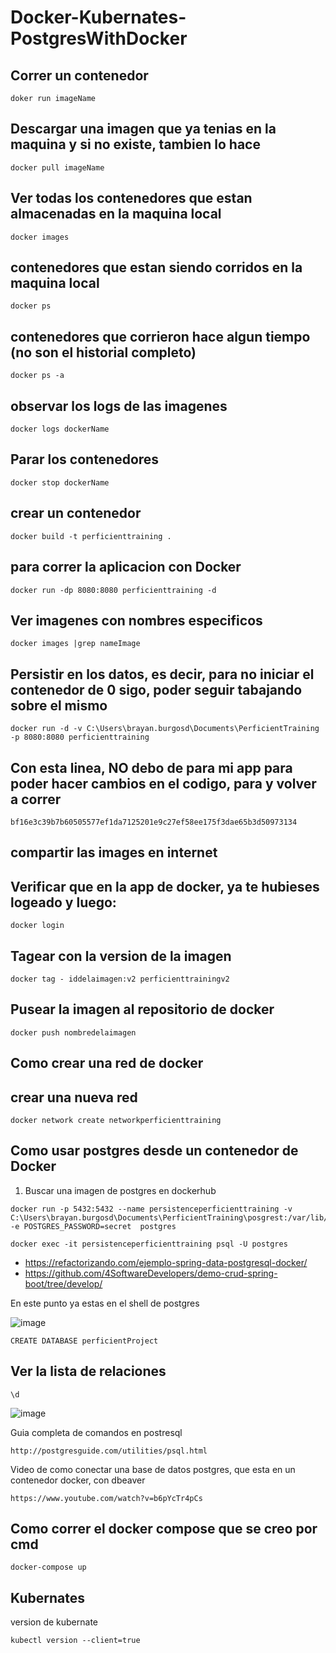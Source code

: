 # Docker-Kubernates-PostgresWithDocker

## Correr un contenedor

```
doker run imageName
```

## Descargar una imagen que ya tenias en la maquina y si no existe, tambien lo hace

``` 
docker pull imageName 
``` 

## Ver todas los contenedores que estan almacenadas en la maquina local 

```
docker images
```  

## contenedores que estan siendo corridos en la maquina local 

``` 
docker ps
``` 

## contenedores que corrieron hace algun tiempo (no son el historial completo)

``` docker ps -a ``` 


## observar los logs de las imagenes

``` 
docker logs dockerName
``` 

## Parar los contenedores

```
docker stop dockerName
``` 

## crear un contenedor 

``` 
docker build -t perficienttraining .
``` 

## para correr la aplicacion con Docker 

``` 
docker run -dp 8080:8080 perficienttraining -d
``` 

## Ver imagenes con nombres especificos

``` 
docker images |grep nameImage
```

## Persistir en los datos, es decir, para no iniciar el contenedor de 0 sigo, poder seguir tabajando sobre el mismo

```
docker run -d -v C:\Users\brayan.burgosd\Documents\PerficientTraining -p 8080:8080 perficienttraining
``` 

## Con esta linea, NO debo de para mi app para poder hacer cambios en el codigo, para y volver a correr

```docker run -d -v C:\Users\brayan.burgosd\Documents\PerficientTraining -p 8080:8080 -v \Users\brayan.burgosd\Documents\PerficientTraining perficienttraining
bf16e3c39b7b60505577ef1da7125201e9c27ef58ee175f3dae65b3d50973134
``` 

## compartir las images en internet

## Verificar que en la app de docker, ya te hubieses logeado y luego:

``` 
docker login
``` 

## Tagear con la version de la imagen

```
docker tag - iddelaimagen:v2 perficienttrainingv2
``` 

## Pusear la imagen al repositorio de docker 

```
docker push nombredelaimagen
``` 


## Como crear una red de docker

## crear una nueva red 

```
docker network create networkperficienttraining
``` 

## Como usar postgres desde un contenedor de Docker 

1. Buscar una imagen de postgres en dockerhub

```
docker run -p 5432:5432 --name persistenceperficienttraining -v C:\Users\brayan.burgosd\Documents\PerficientTraining\posgrest:/var/lib/postgresql/data2 -e POSTGRES_PASSWORD=secret  postgres
``` 

``` 
docker exec -it persistenceperficienttraining psql -U postgres
``` 

- https://refactorizando.com/ejemplo-spring-data-postgresql-docker/
- https://github.com/4SoftwareDevelopers/demo-crud-spring-boot/tree/develop/

En este punto ya estas en el shell de postgres

![image](https://user-images.githubusercontent.com/45188320/131887863-e7005a6e-f7be-4f78-a7c7-c0a4e8415f3a.png)

``` 
CREATE DATABASE perficientProject
``` 
## Ver la lista de relaciones
``` 
\d
```

![image](https://user-images.githubusercontent.com/45188320/131887945-ed998f66-bae0-47a0-9308-0d87d8998ee6.png)

Guia completa de comandos en postresql 

```
http://postgresguide.com/utilities/psql.html
```

Video de como conectar una base de datos postgres, que esta en un contenedor docker, con dbeaver

```
https://www.youtube.com/watch?v=b6pYcTr4pCs
```

## Como correr el docker compose que se creo por cmd 

```
docker-compose up
``` 

## Kubernates

version de kubernate 

``` 
kubectl version --client=true
``` 
